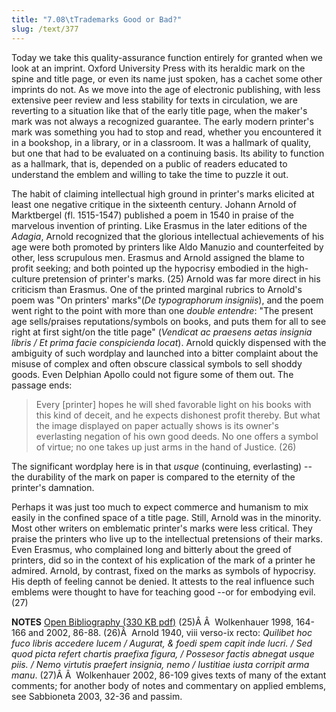 ```yaml
---
title: "7.08\tTrademarks Good or Bad?"
slug: /text/377
---
```

Today we take this quality-assurance function entirely for granted when we look at an imprint. Oxford University Press with its heraldic mark on the spine and title page, or even its name just spoken, has a cachet some other imprints do not. As we move into the age of electronic publishing, with less extensive peer review and less stability for texts in circulation, we are reverting to a situation like that of the early title page, when the maker's mark was not always a recognized guarantee. The early modern printer's mark was something you had to stop and read, whether you encountered it in a bookshop, in a library, or in a classroom. It was a hallmark of quality, but one that had to be evaluated on a continuing basis. Its ability to function as a hallmark, that is, depended on a public of readers educated to understand the emblem and willing to take the time to puzzle it out.

The habit of claiming intellectual high ground in printer's marks elicited at least one negative critique in the sixteenth century. Johann Arnold of Marktbergel (fl. 1515-1547) published a poem in 1540 in praise of the marvelous invention of printing. Like Erasmus in the later editions of the <em>Adagia</em>, Arnold recognized that the glorious intellectual achievements of his age were both promoted by printers like Aldo Manuzio and counterfeited by other, less scrupulous men. Erasmus and Arnold assigned the blame to profit seeking; and both pointed up the hypocrisy embodied in the high-culture pretension of printer's marks. (25) Arnold was far more direct in his criticism than Erasmus. One of the printed marginal rubrics to Arnold's poem was "On printers' marks"(<em>De typographorum insigniis</em>), and the poem went right to the point with more than one <em>double entendre</em>: "The present age sells/praises reputations/symbols on books, and puts them for all to see right at first sight/on the title page" (<em>Vendicat ac praesens aetas insignia libris / Et prima facie conspicienda locat</em>). Arnold quickly dispensed with the ambiguity of such wordplay and launched into a bitter complaint about the misuse of complex and often obscure classical symbols to sell shoddy goods. Even Delphian Apollo could not figure some of them out. The passage ends:
<blockquote>Every [printer] hopes he will shed favorable light on his books with this kind of deceit, and he expects dishonest profit thereby. But what the image displayed on paper actually shows is its owner's everlasting negation of his own good deeds. No one offers a symbol of virtue; no one takes up just arms in the hand of Justice. (26)</blockquote>
The significant wordplay here is in that <em>usque</em> (continuing, everlasting) -- the durability of the mark on paper is compared to the eternity of the printer's damnation.

Perhaps it was just too much to expect commerce and humanism to mix easily in the confined space of a title page. Still, Arnold was in the minority. Most other writers on emblematic printer's marks were less critical. They praise the printers who live up to the intellectual pretensions of their marks. Even Erasmus, who complained long and bitterly about the greed of printers, did so in the context of his explication of the mark of a printer he admired. Arnold, by contrast, fixed on the marks as symbols of hypocrisy. His depth of feeling cannot be denied. It attests to the real influence such emblems were thought to have for teaching good --or for embodying evil. (27)

<strong>NOTES</strong>
<a href="http://www.humanismforsale.org/bibliography.pdf" target="new">Open Bibliography (330 KB pdf)</a>
(25)Â Â  Wolkenhauer 1998, 164-166 and 2002, 86-88.
(26)Â  Arnold 1940, viii verso-ix recto: <em>Quilibet hoc fuco libris accedere lucem / Augurat, &amp; foedi spem capit inde lucri. / Sed quod picta refert chartis praefixa figura, / Possesor factis abnegat usque piis. / Nemo virtutis praefert insignia, nemo / Iustitiae iusta corripit arma manu</em>.
(27)Â Â  Wolkenhauer 2002, 86-109 gives texts of many of the extant comments; for another body of notes and commentary on applied emblems, see Sabbioneta 2003, 32-36 and passim.
